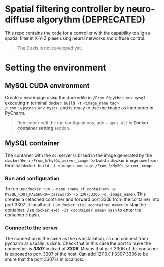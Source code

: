 # Spatial filtering controller by neuro-diffuse algorythm (DEPRECATED)
This repo contains the code for a controller with the capability to align a spatial filter in X-Y-Z plane using neural 
networks and diffuse control.

> The Z axis is not developed yet.

# Setting the environment

## MySQL CUDA environment 

Create a new image using the dockerfile in  `/From_0/python_env_mysql` executing in terminal 
`docker build -t <image_name:tag> /From_0/python_env_mysql`. and is ready to use the image as interpreter in PyCharm.

> Remember edit the run configurations, add `--gpus all` in **Docker container setting** section.

## MySQL container

The container with the sql server is based in the image generated by the dockerfile in `/From_0/MySQL_server_image`
To build a docker image use from terminal  `docker build -t <image_name:tag> /From_0/MySQL_server_image`.

### Run and configuration

To run use `docker run --name <name_of_container> -e MYSQL_ROOT_PASSWORD=<password> -p 3307:3306 -d <image_name>`. 
This creates a detached container and forward port 3306 from the container into port 3307 of localhost.
Use `docker stop <container name>` to stop the container.
Use `docker exec -it <container name> bash` to enter the container's bash.

### Connect to the server

The connection is the same as the os installation, so can connect from pycharm as usually is done. Check that in this 
case the port to make the connection is  ***3307*** instead of ***3306.*** Means that port 3306 of the container is exposed to port 3307 of the host. Can add 127.0.0.1:3307:3306 
to be shure that the port 3307 is in localhost.